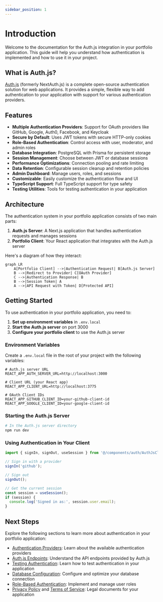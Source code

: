 ```yaml
---
sidebar_position: 1
---
```


# Introduction

Welcome to the documentation for the Auth.js integration in your portfolio application. This guide will help you understand how authentication is implemented and how to use it in your project.

## What is Auth.js?

[Auth.js](https://authjs.dev/) (formerly NextAuth.js) is a complete open-source authentication solution for web applications. It provides a simple, flexible way to add authentication to your application with support for various authentication providers.

## Features

- **Multiple Authentication Providers**: Support for OAuth providers like GitHub, Google, Auth0, Facebook, and Keycloak
- **Secure by Default**: Uses JWT tokens with secure HTTP-only cookies
- **Role-Based Authentication**: Control access with user, moderator, and admin roles
- **Database Integration**: PostgreSQL with Prisma for persistent storage
- **Session Management**: Choose between JWT or database sessions
- **Performance Optimizations**: Connection pooling and rate limiting
- **Data Retention**: Configurable session cleanup and retention policies
- **Admin Dashboard**: Manage users, roles, and sessions
- **Customizable**: Easily customize the authentication flow and UI
- **TypeScript Support**: Full TypeScript support for type safety
- **Testing Utilities**: Tools for testing authentication in your application

## Architecture

The authentication system in your portfolio application consists of two main parts:

1. **Auth.js Server**: A Next.js application that handles authentication requests and manages sessions
2. **Portfolio Client**: Your React application that integrates with the Auth.js server

Here's a diagram of how they interact:

```mermaid
graph LR
    A[Portfolio Client] -->|Authentication Request| B[Auth.js Server]
    B -->|Redirect to Provider| C[OAuth Provider]
    C -->|Authentication Response| B
    B -->|Session Token| A
    A -->|API Request with Token| D[Protected API]
```

## Getting Started

To use authentication in your portfolio application, you need to:

1. **Set up environment variables** in `.env.local`
2. **Start the Auth.js server** on port 3000
3. **Configure your portfolio client** to use the Auth.js server

### Environment Variables

Create a `.env.local` file in the root of your project with the following variables:

```
# Auth.js server URL
REACT_APP_AUTH_SERVER_URL=http://localhost:3000

# Client URL (your React app)
REACT_APP_CLIENT_URL=http://localhost:3775

# OAuth Client IDs
REACT_APP_GITHUB_CLIENT_ID=your-github-client-id
REACT_APP_GOOGLE_CLIENT_ID=your-google-client-id
```

### Starting the Auth.js Server

```bash
# In the Auth.js server directory
npm run dev
```

### Using Authentication in Your Client

```javascript
import { signIn, signOut, useSession } from '@/components/auth/AuthJsClient';

// Sign in with a provider
signIn('github');

// Sign out
signOut();

// Get the current session
const session = useSession();
if (session) {
  console.log('Signed in as:', session.user.email);
}
```

## Next Steps

Explore the following sections to learn more about authentication in your portfolio application:

- [Authentication Providers](/providers): Learn about the available authentication providers
- [Auth.js Endpoints](/endpoints): Understand the API endpoints provided by Auth.js
- [Testing Authentication](/testing): Learn how to test authentication in your application
- [Database Configuration](/database): Configure and optimize your database connection
- [Role-Based Authentication](/role-based-auth): Implement and manage user roles
- [Privacy Policy](/privacy-policy) and [Terms of Service](/terms-of-service): Legal documents for your application
